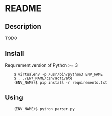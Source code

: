 README
======

Description
-----------

TODO

Install
-------

Requirement version of Python >= 3

        $ virtualenv -p /usr/bin/python3 ENV_NAME
        $ . ./ENV_NAME/bin/activate
        (ENV_NAME)$ pip install -r requirements.txt


Using
-----

        (ENV_NAME)$ python parser.py